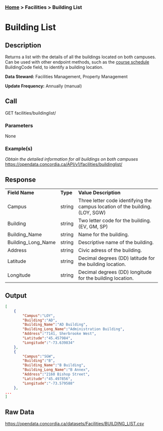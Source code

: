 ### [Home](../../README.md) > Facilities > Building List

# Building List


## Description
Returns a list with the details of all the buildings located on both campuses. Can be used with other endpoint methods, such as the [course schedule](../courses/schedule.md) BuildingCode field, to identify a building location.

**Data Steward:** Facilities Management, Property Management

**Update Frequency:** Annually (manual)

## Call
GET facilities/buildinglist/

### Parameters
None

### Example(s)
*Obtain the detailed information for all buildings on both campuses*<br/>
https://opendata.concordia.ca/API/v1/facilities/buildinglist/

## Response
<table>
    <tr>
        <td><b>Field Name</b></td>
        <td><b>Type</b></td>
        <td><b>Value Description</b></td>
    </tr>
    <tr>
        <td>Campus</td>
        <td>string</td>
        <td>Three letter code identifying the campus location of the building. (LOY, SGW)</td>
    </tr>
    <tr>
        <td>Building</td>
        <td>string</td>
        <td>Two letter code for the building. (EV, GM, SP)</td>
    </tr>
    <tr>
        <td>Building_Name</td>
        <td>string</td>
        <td>Name for the building.</td>
    </tr>
    <tr>
        <td>Building_Long_Name</td>
        <td>string</td>
        <td>Descriptive name of the building.</td>
    </tr>
    <tr>
        <td>Address</td>
        <td>string</td>
        <td>Civic adress of the building.</td>
    </tr>
    <tr>
        <td>Latitude</td>
        <td>string</td>
        <td>Decimal degrees (DD) latitude for the building location.</td>
    </tr> 
    <tr>
        <td>Longitude</td>
        <td>string</td>
        <td>Decimal degrees (DD) longitude for the building location.</td>
    </tr>
</table>

## Output
```JSON
[
    {
        "Campus":"LOY",
        "Building":"AD",
        "Building_Name":"AD Building",
        "Building_Long_Name":"Administration Building",
        "Address":"7141, Sherbrooke West",
        "Latitude":"45.457984",
        "Longitude":"-73.639834"
    },
    {
        "Campus":"SGW",
        "Building":"B",
        "Building_Name":"B Building",
        "Building_Long_Name":"B Annex",
        "Address":"2160 Bishop Street",
        "Latitude":"45.497856",
        "Longitude":"-73.579588"
    },
...
]
```

## Raw Data
https://opendata.concordia.ca/datasets/Facilities/BUILDING_LIST.csv
